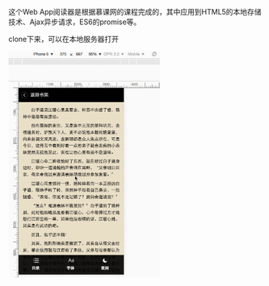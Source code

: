 这个Web App阅读器是根据慕课网的课程完成的，其中应用到HTML5的本地存储技术、Ajax异步请求，ES6的promise等。

clone下来，可以在本地服务器打开

<img src="images/effect.gif" width = "300" height = "450" alt="d3" align=center />
